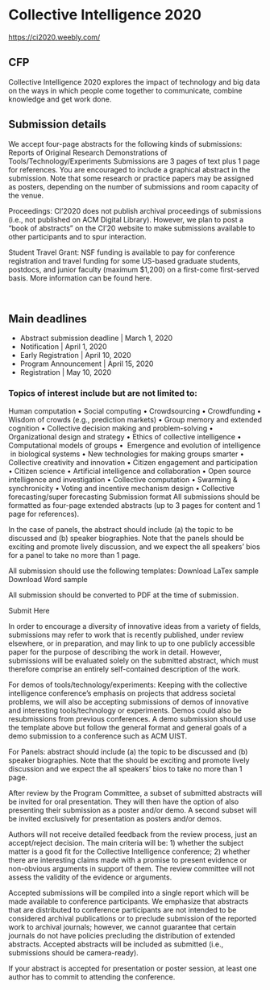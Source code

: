 # Collective Intelligence 2020
https://ci2020.weebly.com/

## CFP
 Collective Intelligence 2020 explores the impact of technology and big data on the ways in which people come together to communicate, combine knowledge and get work done.

## Submission details
 We accept four-page abstracts for the following kinds of submissions:
Reports of Original Research
Demonstrations of Tools/Technology/Experiments
Submissions are 3 pages of text plus 1 page for references. You are encouraged to include a graphical abstract in the submission. Note that some research or practice papers may be assigned as posters, depending on the number of submissions and room capacity of the venue. 

​Proceedings: CI’2020 does not publish archival proceedings of submissions (i.e., not published on ACM Digital Library). However, we plan to post a “book of abstracts” on the CI’20 website to make submissions available to other participants and to spur interaction.

Student Travel Grant: NSF funding is available to pay
for conference registration and travel funding for some US-based
graduate students, postdocs, and junior faculty (maximum $1,200) on a
first-come first-served basis. More information can be found here.   

​
​
## Main deadlines
- Abstract submission deadline  |  March 1, 2020
- Notification  |  April 1, 2020
- Early Registration | April 10, 2020
- Program Announcement | April 15, 2020
- Registration | May 10, 2020
​
### Topics of interest include but are not limited to:
Human computation  •  Social computing •  Crowdsourcing  •  Crowdfunding  •  
Wisdom of crowds (e.g., prediction markets)  •  Group memory and extended cognition  •  Collective decision making and problem-solving  •   Organizational design and strategy  •  Ethics of collective intelligence   •  Computational models of groups  • ​ Emergence and evolution of intelligence ​ in biological systems •  New technologies for making groups smarter • ​ Collective creativity and innovation •  Citizen engagement and participation •  Citizen science •  Artificial intelligence and collaboration •  Open source intelligence and investigation •  Collective computation •  Swarming & synchronicity •  Voting and incentive mechanism design •  Collective forecasting/super forecasting
Submission format
All submissions should be formatted as four-page extended abstracts (up to 3 pages for content and 1 page for references).

In the case of panels, the abstract should include (a) the topic to be discussed and (b) speaker biographies. Note that the panels should be exciting and promote lively discussion, and we expect the all speakers’ bios for a panel to take no more than 1 page.

All submission should use the following templates:
Download LaTex sample
Download Word sample

All submission should be converted to PDF at the time of submission. 

Submit Here

In order to encourage a diversity of innovative ideas from a variety of fields, submissions may refer to work that is recently published, under review elsewhere, or in preparation, and may link to up to one publicly accessible paper for the purpose of describing the work in detail. However, submissions will be evaluated solely on the submitted abstract, which must therefore comprise an entirely self-contained description of the work.

​For demos of tools/technology/experiments: Keeping with the collective intelligence conference’s emphasis on projects that address societal problems, we will also be accepting submissions of demos of innovative and interesting tools/technology or experiments. Demos could also be resubmissions from previous conferences. A demo submission should use the template above but follow the general format and general goals of a demo submission to a conference such as ACM UIST.

For Panels: abstract should include (a) the topic to be discussed and (b) speaker biographies. Note that the should be exciting and promote lively discussion and we expect the all speakers’ bios to take no more than 1 page.

After review by the Program Committee, a subset of submitted abstracts will be invited for oral presentation. They will then have the option of also presenting their submission  as a poster and/or demo. A second subset will be invited exclusively for presentation as posters and/or demos.

Authors will not receive detailed feedback from the review process, just an accept/reject decision. The main criteria will be: 1) whether the subject matter is a good fit for the Collective Intelligence conference; 2) whether there are interesting claims made with a promise to present evidence or non-obvious arguments in support of them. The review committee will not assess the validity of the evidence or arguments.

Accepted submissions will be compiled into a single report which will be made available to conference participants. We emphasize that abstracts that are distributed to conference participants are not intended to be considered archival publications or to preclude submission of the reported work to archival journals; however, we cannot guarantee that certain journals do not have policies precluding the distribution of extended abstracts. Accepted abstracts will be included as submitted (i.e., submissions should be camera-ready).

If your abstract is accepted for presentation or poster session, at least one author has to commit to attending the conference.
